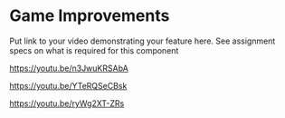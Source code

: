 # Game Improvements

Put link to your video demonstrating your feature here.  See assignment specs on what is required for this component

https://youtu.be/n3JwuKRSAbA

https://youtu.be/YTeRQSeCBsk

https://youtu.be/ryWg2XT-ZRs
